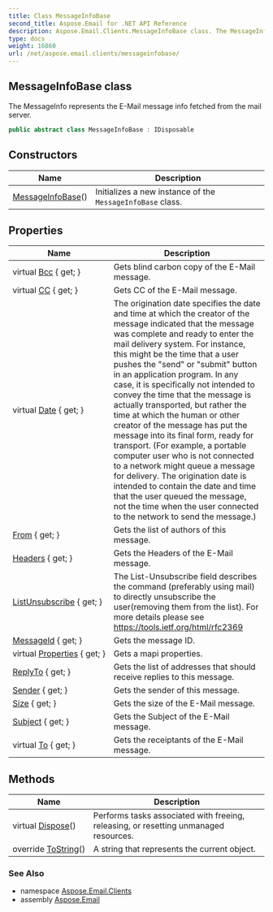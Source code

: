 ```yaml
---
title: Class MessageInfoBase
second_title: Aspose.Email for .NET API Reference
description: Aspose.Email.Clients.MessageInfoBase class. The MessageInfo represents the EMail message info fetched from the mail server
type: docs
weight: 16860
url: /net/aspose.email.clients/messageinfobase/
---
```

## MessageInfoBase class

The MessageInfo represents the E-Mail message info fetched from the mail server.

```csharp
public abstract class MessageInfoBase : IDisposable
```

## Constructors

| Name | Description |
| --- | --- |
| [MessageInfoBase](messageinfobase/)() | Initializes a new instance of the `MessageInfoBase` class. |

## Properties

| Name | Description |
| --- | --- |
| virtual [Bcc](../../aspose.email.clients/messageinfobase/bcc/) { get; } | Gets blind carbon copy of the E-Mail message. |
| virtual [CC](../../aspose.email.clients/messageinfobase/cc/) { get; } | Gets CC of the E-Mail message. |
| virtual [Date](../../aspose.email.clients/messageinfobase/date/) { get; } | The origination date specifies the date and time at which the creator of the message indicated that the message was complete and ready to enter the mail delivery system. For instance, this might be the time that a user pushes the "send" or "submit" button in an application program. In any case, it is specifically not intended to convey the time that the message is actually transported, but rather the time at which the human or other creator of the message has put the message into its final form, ready for transport. (For example, a portable computer user who is not connected to a network might queue a message for delivery. The origination date is intended to contain the date and time that the user queued the message, not the time when the user connected to the network to send the message.) |
| [From](../../aspose.email.clients/messageinfobase/from/) { get; } | Gets the list of authors of this message. |
| [Headers](../../aspose.email.clients/messageinfobase/headers/) { get; } | Gets the Headers of the E-Mail message. |
| [ListUnsubscribe](../../aspose.email.clients/messageinfobase/listunsubscribe/) { get; } | The List-Unsubscribe field describes the command (preferably using mail) to directly unsubscribe the user(removing them from the list). For more details please see https://tools.ietf.org/html/rfc2369 |
| [MessageId](../../aspose.email.clients/messageinfobase/messageid/) { get; } | Gets the message ID. |
| virtual [Properties](../../aspose.email.clients/messageinfobase/properties/) { get; } | Gets a mapi properties. |
| [ReplyTo](../../aspose.email.clients/messageinfobase/replyto/) { get; } | Gets the list of addresses that should receive replies to this message. |
| [Sender](../../aspose.email.clients/messageinfobase/sender/) { get; } | Gets the sender of this message. |
| [Size](../../aspose.email.clients/messageinfobase/size/) { get; } | Gets the size of the E-Mail message. |
| [Subject](../../aspose.email.clients/messageinfobase/subject/) { get; } | Gets the Subject of the E-Mail message. |
| virtual [To](../../aspose.email.clients/messageinfobase/to/) { get; } | Gets the receiptants of the E-Mail message. |

## Methods

| Name | Description |
| --- | --- |
| virtual [Dispose](../../aspose.email.clients/messageinfobase/dispose/)() | Performs tasks associated with freeing, releasing, or resetting unmanaged resources. |
| override [ToString](../../aspose.email.clients/messageinfobase/tostring/)() | A string that represents the current object. |

### See Also

* namespace [Aspose.Email.Clients](../../aspose.email.clients/)
* assembly [Aspose.Email](../../)


